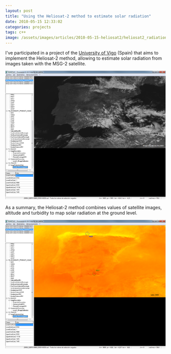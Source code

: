 ```yaml
---
layout: post
title: "Using the Heliosat-2 method to estimate solar radiation"
date: 2010-05-15 12:33:02
categories: projects
tags: c++
image: /assets/images/articles/2010-05-15-heliosat2/heliosat2_radiation_august_2009.png
---
```


I've participated in a project of the [University of Vigo](http://www.uvigo.es) (Spain) that aims to implement the Heliosat-2 method, allowing to estimate solar radiation from images taken with the MSG-2 satellite.

![Image from the MSG-2 satellite](/assets/images/articles/2010-05-15-heliosat2/heliosat2_msg2.png)

As a summary, the Heliosat-2 method combines values of satellite images, altitude and turbidity to map solar radiation at the ground level.

![Estimated solar radiation of July 2009](/assets/images/articles/2010-05-15-heliosat2/heliosat2_radiation_july_2009.png)
